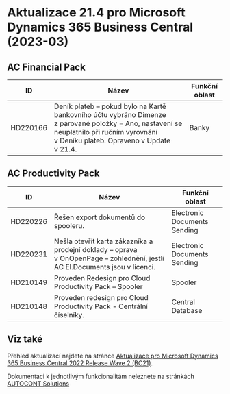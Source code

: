 # Aktualizace 21.4 pro Microsoft Dynamics 365 Business Central (2023-03)

## AC Financial Pack

|ID  |Název  |Funkční oblast  |
|---------|---------|---------|
|HD220166 | Deník plateb – pokud bylo na Kartě bankovního účtu vybráno Dimenze z párované položky = Ano, nastavení se neuplatnilo při ručním vyrovnání v Deníku plateb. Opraveno v Update v 21.4. | Banky        |

## AC Productivity Pack

|ID  |Název  |Funkční oblast  |
|---------|---------|---------|
|HD220226 | Řešen export dokumentů do spooleru. | Electronic Documents Sending |
|HD220231 |Nešla otevřít karta zákazníka a prodejní doklady – oprava v OnOpenPage – zohlednění, jestli AC El.Documents jsou v licenci.| Electronic Documents Sending |
|HD210149 |Proveden Redesign pro Cloud Productivity Pack – Spooler|Spooler|
|HD210148 |Proveden redesign pro Cloud Productivity Pack - Centrální číselníky.|Central Database|

## Viz také

Přehled aktualizací najdete na stránce [Aktualizace pro Microsoft Dynamics 365 Business Central 2022 Release Wave 2 (BC21)](Updates-bc21.md).

Dokumentaci k jednotlivým funkcionalitám neleznete na stránkách [AUTOCONT Solutions](https://muj.autocont.cz/docs/cs-cz/dynamics365/business-central/AC-Solutions/ac-solutions.html)
